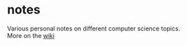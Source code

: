 # notes  
Various personal notes on different computer science topics.  
More on the [wiki](https://github.com/baltasarb/notes/wiki)
